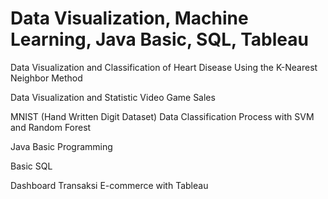 # Data Visualization, Machine Learning, Java Basic, SQL, Tableau

Data Visualization and Classification of Heart Disease Using the K-Nearest Neighbor Method

Data Visualization and Statistic Video Game Sales

MNIST (Hand Written Digit Dataset) Data Classification Process with SVM and Random Forest

Java Basic Programming

Basic SQL

Dashboard Transaksi E-commerce with Tableau

